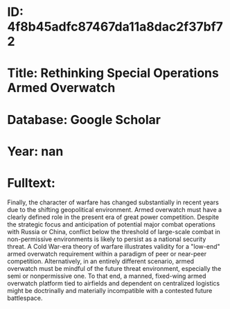# ID: 4f8b45adfc87467da11a8dac2f37bf72
# Title: Rethinking Special Operations Armed Overwatch
# Database: Google Scholar
# Year: nan
# Fulltext:
Finally, the character of warfare has changed substantially in recent years due to the shifting geopolitical environment.
Armed overwatch must have a clearly defined role in the present era of great power competition.
Despite the strategic focus and anticipation of potential major combat operations with Russia or China, conflict below the threshold of large-scale combat in non-permissive environments is likely to persist as a national security threat.
A Cold War-era theory of warfare illustrates validity for a "low-end" armed overwatch requirement within a paradigm of peer or near-peer competition.
Alternatively, in an entirely different scenario, armed overwatch must be mindful of the future threat environment, especially the semi or nonpermissive one.
To that end, a manned, fixed-wing armed overwatch platform tied to airfields and dependent on centralized logistics might be doctrinally and materially incompatible with a contested future battlespace.